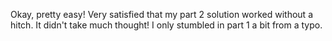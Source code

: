 Okay, pretty easy! Very satisfied that my part 2 solution worked without a hitch. It didn't take much thought! I only stumbled in part 1 a bit from a typo.
